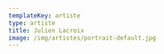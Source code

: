 ```yaml
---
templateKey: artiste
type: artiste
title: Julien Lacroix
image: /img/artistes/portrait-default.jpg
---
```

